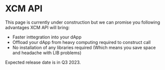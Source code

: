 # XCM API
This page is currently under construction but we can promise you following advantages XCM API will bring:
- Faster inttegration into your dApp
- Offload your dApp from heavy computing required to construct call
- No installation of any libraries required (Which means you save space and headache with LIB problems)

Expected release date is in Q3 2023.
